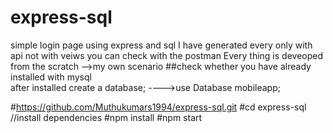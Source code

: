 # express-sql
simple login page using express and sql 
I have generated every only with api not with veiws you can check with the postman
Every thing is deveoped from the scratch -->my own scenario
##check whether you have already installed with mysql  \
after installed create a database;
---->use Database mobileapp;

#https://github.com/Muthukumars1994/express-sql.git
#cd express-sql
//install dependencies
#npm install
#npm start


